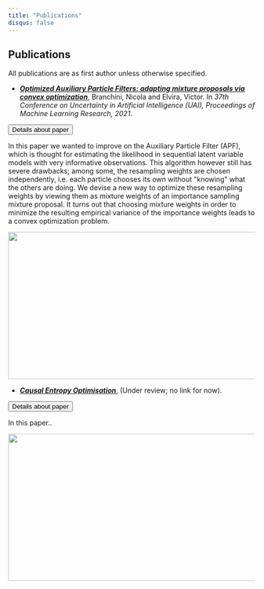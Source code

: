 ```yaml
---
title: "Publications"
disqus: false
---
```


## Publications
All publications are as first author unless otherwise specified. 
- [***Optimized Auxiliary Particle Filters: adapting mixture proposals via convex optimization***](https://proceedings.mlr.press/v161/branchini21a.html), Branchini, Nicola and Elvira, Víctor. In *37th Conference on Uncertainty in Artificial Intelligence (UAI), Proceedings of Machine Learning Research, 2021*.

<button type="button" class="collapsible">Details about paper</button>
<div class="content">
<p>
  In this paper we wanted to improve on the Auxiliary Particle Filter (APF), which is thought for estimating the likelihood in sequential latent variable models with very informative observations. This algorithm however still has severe drawbacks; among some, the resampling weights are chosen independently, i.e. each particle chooses its own without "knowing" what the others are doing.
  We devise a new way to optimize these resampling weights by viewing them as mixture weights of an importance sampling mixture proposal. It turns out that choosing mixture weights in order to minimize the resulting empirical variance of the importance weights leads to a convex optimization problem.
</p>
<img src="/eq_oapf.svg" width="1000" height="300">
</div>

- [***Causal Entropy Optimisation***](https://proceedings.mlr.press/v161/branchini21a.html), (Under review; no link for now).

<button type="button" class="collapsible">Details about paper</button>
<div class="content">
<p>
  In this paper..
</p>
<img src="/ceo.svg" width="1000" height="300">
</div>
